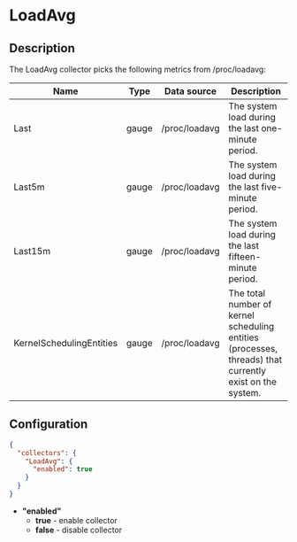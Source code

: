 # LoadAvg
## Description
The LoadAvg collector picks the following metrics from /proc/loadavg:

| Name                     | Type   | Data source   | Description                                                                                             |
|--------------------------|--------|---------------|---------------------------------------------------------------------------------------------------------|
| Last                     | gauge  | /proc/loadavg | The system load during the last one-minute period.                                                      |
| Last5m                   | gauge  | /proc/loadavg | The system load during the last five-minute period.                                                     |
| Last15m                  | gauge  | /proc/loadavg | The system load during the last fifteen-minute period.                                                  |
| KernelSchedulingEntities | gauge  | /proc/loadavg | The total number of kernel scheduling entities (processes, threads) that currently exist on the system. |

## Configuration
```json
{
  "collectors": {
    "LoadAvg": {
      "enabled": true
    }
  }
}
```
* **"enabled"**
    * **true** - enable collector
    * **false** - disable collector
